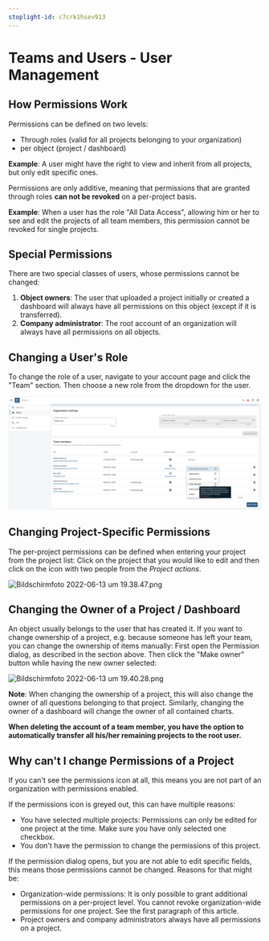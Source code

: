 ```yaml
---
stoplight-id: c7crk1hsev913
---
```


# Teams and Users - User Management

## How Permissions Work

Permissions can be defined on two levels:

- Through roles (valid for all projects belonging to your organization)
- per object (project / dashboard)

**Example**: A user might have the right to view and inherit from all projects, but only edit specific ones.

Permissions are only additive, meaning that permissions that are granted through roles **can not be revoked** on a per-project basis.

**Example**: When a user has the role "All Data Access", allowing him or her to see and edit the projects of all team members, this permission cannot be revoked for single projects.

## Special Permissions

There are two special classes of users, whose permissions cannot be changed:

1. **Object owners**: The user that uploaded a project initially or created a dashboard will always have all permissions on this object (except if it is transferred).
2. **Company administrator**: The root account of an organization will always have all permissions on all objects.

## Changing a User's Role

To change the role of a user, navigate to your account page and click the "Team" section. Then choose a new role from the dropdown for the user.

![Bildschirmfoto 2023-03-20 um 09.46.47.png](<../assets/images/Bildschirmfoto 2023-03-20 um 09.46.47.png>)

## Changing Project-Specific Permissions

The per-project permissions can be defined when entering your project from the project list: Click on the project that you would like to edit and then click on the icon with two people from the *Project actions*.

![Bildschirmfoto 2022-06-13 um 19.38.47.png](https://stoplight.io/api/v1/projects/cHJqOjEyNDcxMw/images/5otYMbhbPOU)

## Changing the Owner of a Project / Dashboard

An object usually belongs to the user that has created it. If you want to change ownership of a project, e.g. because someone has left your team, you can change the ownership of items manually: First open the Permission dialog, as described in the section above. Then click the "Make owner" button while having the new owner selected:

![Bildschirmfoto 2022-06-13 um 19.40.28.png](https://stoplight.io/api/v1/projects/cHJqOjEyNDcxMw/images/EkurlT8nMI0)

**Note**: When changing the ownership of a project, this will also change the owner of all questions belonging to that project. Similarly, changing the owner of a dashboard will change the owner of all contained charts.

**When deleting the account of a team member, you have the option to automatically transfer all his/her remaining projects to the root user.**

## Why can't I change Permissions of a Project

If you can't see the permissions icon at all, this means you are not part of an organization with permissions enabled.

If the permissions icon is greyed out, this can have multiple reasons:
- You have selected multiple projects: Permissions can only be edited for one project at the time. Make sure you have only selected one checkbox.
- You don't have the permission to change the permissions of this project.

If the permission dialog opens, but you are not able to edit specific fields, this means those permissions cannot be changed. Reasons for that might be:

- Organization-wide permissions: It is only possible to grant additional permissions on a per-project level. You cannot revoke organization-wide permissions for one project. See the first paragraph of this article.
- Project owners and company administrators always have all permissions on a project.